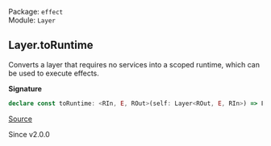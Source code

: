 Package: `effect`<br />
Module: `Layer`<br />

## Layer.toRuntime

Converts a layer that requires no services into a scoped runtime, which can
be used to execute effects.

**Signature**

```ts
declare const toRuntime: <RIn, E, ROut>(self: Layer<ROut, E, RIn>) => Effect.Effect<Runtime.Runtime<ROut>, E, Scope.Scope | RIn>
```

[Source](https://github.com/Effect-TS/effect/tree/main/packages/effect/src/Layer.ts#L870)

Since v2.0.0